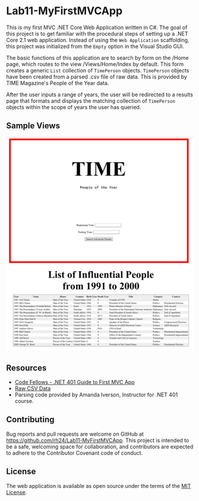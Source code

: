 # Lab11-MyFirstMVCApp

This is my first MVC .NET Core Web Application written in C#. The goal of this project is to get familiar with the procedural steps of setting up a .NET Core 2.1 web application. Instead of using the `Web Application` scaffolding, this project was initialized from the `Empty` option in the Visual Studio GUI.

The basic functions of this application are to search by form on the /Home page, which routes to the view /Views/Home/Index by default. This form creates a generic `List` collection of `TimePerson` objects. `TimePerson` objects have been created from a parsed .csv file of raw data. This is provided by TIME Magazine's People of the Year data.

After the user inputs a range of years, the user will be redirected to a results page that formats and displays the matching collection of `TimePerson` objects within the scope of years the user has queried.

## Sample Views

![GetHomeIndex](https://github.com/rh24/Lab11-MyFirstMVCApp/blob/RebeccaHong-Lab11/assets/HomeIndex.png)
![RedirectToResult](https://github.com/rh24/Lab11-MyFirstMVCApp/blob/RebeccaHong-Lab11/assets/HomeResult.png)

## Resources

* [Code Fellows - .NET 401 Guide to First MVC App](https://codefellows.github.io/code-401-dotnet-guide/Curriculum/Class11/Resources/MVCSetup.html)
* [Raw CSV Data](https://github.com/codefellows/seattle-dotnet-401d5/blob/master/Class11-MVC/Resources/personOfTheYear.csv)
* Parsing code provided by Amanda Iverson, Instructor for .NET 401 course.

## Contributing

Bug reports and pull requests are welcome on GitHub at https://github.com/rh24/Lab11-MyFirstMVCApp. This project is intended to be a safe, welcoming space for collaboration, and contributors are expected to adhere to the Contributor Covenant code of conduct.

## License

The web application is available as open source under the terms of the [MIT License](https://opensource.org/licenses/MIT).
